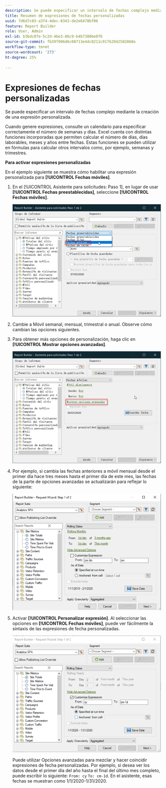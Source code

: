 ```yaml
---
description: Se puede especificar un intervalo de fechas complejo mediante la creación de una expresión personalizada.
title: Resumen de expresiones de fechas personalizadas
uuid: 7d6d7c03-a3f4-4dec-8343-de2e6478bf06
feature: Report Builder
role: User, Admin
exl-id: b3bdc07e-5c2d-4be3-86c9-b4b7380be0f6
source-git-commit: fb39f906d6c08713e4dc8211c917b2942502868e
workflow-type: tm+mt
source-wordcount: '273'
ht-degree: 25%

---
```


# Expresiones de fechas personalizadas

Se puede especificar un intervalo de fechas complejo mediante la creación de una expresión personalizada.

Cuando genere expresiones, consulte un calendario para especificar correctamente el número de semanas y días. Excel cuenta con distintas funciones incorporadas que permiten calcular el número de días, días laborables, meses y años entre fechas. Estas funciones se pueden utilizar en fórmulas para calcular otros intervalos como, por ejemplo, semanas y trimestres.

**Para activar expresiones personalizadas**

En el ejemplo siguiente se muestra cómo habilitar una expresión personalizada para **[!UICONTROL Fechas móviles]**.

1. En el [!UICONTROL Asistente para solicitudes: Paso 1], en lugar de usar **[!UICONTROL Fechas preestablecidas]**, seleccione **[!UICONTROL Fechas móviles]**.

   ![Captura de pantalla que muestra las fechas móviles seleccionadas.](assets/rolldates1.png)

1. Cambie a Móvil semanal, mensual, trimestral o anual. Observe cómo cambian las opciones siguientes.
1. Para obtener más opciones de personalización, haga clic en **[!UICONTROL Mostrar opciones avanzadas]**.

   ![Captura de pantalla que resalta Mostrar opciones avanzadas.](assets/rolldates2.png)

1. Por ejemplo, si cambia las fechas anteriores a móvil mensual desde el primer día hace tres meses hasta el primer día de este mes, las fechas de la parte de opciones avanzadas se actualizarán para reflejar lo siguiente:

   ![Captura de pantalla que muestra las fechas móviles del primer día hace tres meses al primer día de este mes.](assets/rolldatesfor3.png)

1. Activar **[!UICONTROL Personalizar expresión]**. Al seleccionar las opciones en **[!UICONTROL Fechas móviles]**, puede ver fácilmente la sintaxis de las expresiones de fecha personalizadas.

   ![Captura de pantalla que muestra la opción Personalizar expresión seleccionada.](assets/rolldatesfor5.png)

   Puede utilizar Opciones avanzadas para mezclar y hacer coincidir expresiones de fecha personalizadas. Por ejemplo, si desea ver los datos desde el primer día del año hasta el final del último mes completo, puede escribir lo siguiente: `From: cy` `To: cm-1d`. En el asistente, esas fechas se muestran como 1/1/2020-1/31/2020.
